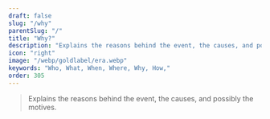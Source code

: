 ```yaml
---
draft: false
slug: "/why"
parentSlug: "/"
title: "Why?"
description: "Explains the reasons behind the event, the causes, and possibly the motives."
icon: "right"
image: "/webp/goldlabel/era.webp"
keywords: "Who, What, When, Where, Why, How,"
order: 305
---
```


> Explains the reasons behind the event, the causes, and possibly the motives.
